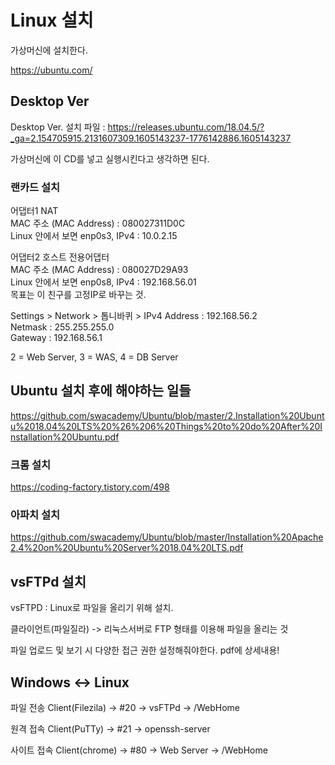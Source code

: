 # Linux 설치

가상머신에 설치한다.

https://ubuntu.com/

## Desktop Ver

Desktop Ver. 설치 파일 : https://releases.ubuntu.com/18.04.5/?_ga=2.154705915.2131607309.1605143237-1776142886.1605143237

가상머신에 이 CD를 넣고 실행시킨다고 생각하면 된다.


### 랜카드 설치

어댑터1 NAT  
MAC 주소 (MAC Address) : 080027311D0C  
Linux 안에서 보면 enp0s3, IPv4 : 10.0.2.15    


어댑터2 호스트 전용어댑터  
MAC 주소 (MAC Address) : 080027D29A93  
Linux 안에서 보면 enp0s8, IPv4 : 192.168.56.01  
목표는 이 친구를 고정IP로 바꾸는 것.

Settings > Network > 톱니바퀴 > IPv4
Address : 192.168.56.2  
Netmask : 255.255.255.0  
Gateway : 192.168.56.1  

2 = Web Server, 3 = WAS, 4 = DB Server  

## Ubuntu 설치 후에 해야하는 일들

https://github.com/swacademy/Ubuntu/blob/master/2.Installation%20Ubuntu%2018.04%20LTS%20%26%206%20Things%20to%20do%20After%20Installation%20Ubuntu.pdf


### 크롬 설치 
https://coding-factory.tistory.com/498


### 아파치 설치 
https://github.com/swacademy/Ubuntu/blob/master/Installation%20Apache2.4%20on%20Ubuntu%20Server%2018.04%20LTS.pdf


## vsFTPd 설치
vsFTPD : Linux로 파일을 올리기 위해 설치. 

클라이언트(파일질라) -> 리눅스서버로 FTP 형태를 이용해 파일을 올리는 것

파일 업로드 및 보기 시 다양한 접근 권한 설정해줘야한다. pdf에 상세내용!

## Windows <-> Linux
파일 전송
Client(Filezila) -> #20 -> vsFTPd -> /WebHome

원격 접속
Client(PuTTy) -> #21 -> openssh-server

사이트 접속
Client(chrome) -> #80 -> Web Server -> /WebHome